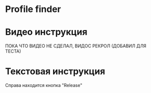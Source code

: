 # Profile finder

Видео инструкция
=======
ПОКА ЧТО ВИДЕО НЕ СДЕЛАЛ, ВИДОС РЕКРОЛ (ДОБАВИЛ ДЛЯ ТЕСТА)

Текстовая инструкция
=======
Справа находится кнопка "Release"
